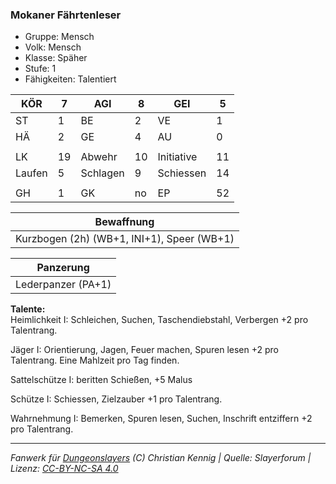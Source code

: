 ### Mokaner Fährtenleser  
- Gruppe: Mensch  
- Volk: Mensch  
- Klasse: Späher  
- Stufe: 1  
- Fähigkeiten: Talentiert  


| KÖR | 7 | AGI | 8 | GEI | 5 |
| --- | --- | --- | --- | --- | --- |
| ST | 1 | BE | 2 | VE | 1 |
| HÄ | 2 | GE | 4 | AU | 0 |
|  |  |  |  |  |  |
| LK | 19 | Abwehr | 10 | Initiative | 11 |
| Laufen | 5 | Schlagen | 9 | Schiessen | 14 |
|  |  |  |  |  |  |
| GH | 1 | GK | no | EP | 52 |


| Bewaffnung |
| --- |
| Kurzbogen (2h) (WB+1, INI+1), Speer (WB+1) |


| Panzerung |
| --- |
| Lederpanzer (PA+1) |


**Talente:**  
Heimlichkeit I: Schleichen, Suchen, Taschendiebstahl, Verbergen +2 pro Talentrang.

Jäger I: Orientierung, Jagen, Feuer machen, Spuren lesen +2 pro Talentrang. Eine Mahlzeit pro Tag finden.

Sattelschütze I: beritten Schießen, +5 Malus

Schütze I: Schiessen, Zielzauber +1 pro Talentrang.

Wahrnehmung I: Bemerken, Spuren lesen, Suchen, Inschrift entziffern +2 pro Talentrang.





___
*Fanwerk für [Dungeonslayers](https://www.dungeonslayers.net/) (C) Christian Kennig | Quelle: Slayerforum | Lizenz: [CC-BY-NC-SA 4.0](https://creativecommons.org/licenses/by-nc-sa/4.0/deed.de)*